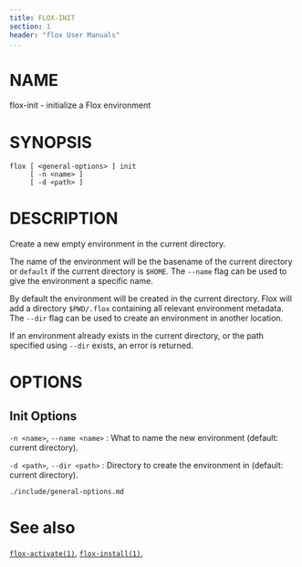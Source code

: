 ```yaml
---
title: FLOX-INIT
section: 1
header: "flox User Manuals"
...
```



# NAME

flox-init - initialize a Flox environment

# SYNOPSIS

```
flox [ <general-options> ] init
     [ -n <name> ]
     [ -d <path> ]
```

# DESCRIPTION

Create a new empty environment in the current directory.

The name of the environment will be the basename of the current directory
or `default` if the current directory is `$HOME`.
The `--name` flag can be used to give the environment a specific name.

By default the environment will be created in the current directory.
Flox will add a directory `$PWD/.flox` containing all relevant environment 
metadata.
The `--dir` flag can be used to create an environment in another location.

If an environment already exists in the current directory,
or the path specified using `--dir` exists,
an error is returned.

# OPTIONS

## Init Options

`-n <name>`, `--name <name>`
:   What to name the new environment (default: current directory).

`-d <path>`, `--dir <path>`
:   Directory to create the environment in (default: current directory).

```{.include}
./include/general-options.md
```

# See also
[`flox-activate(1)`](./flox-activate.md),
[`flox-install(1)`](./flox-install.md),

